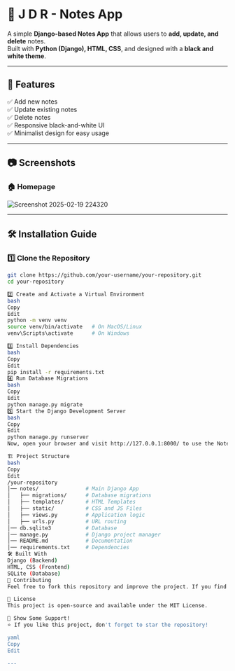 # 📝 J D R - Notes App

A simple **Django-based Notes App** that allows users to **add, update, and delete** notes.  
Built with **Python (Django), HTML, CSS**, and designed with a **black and white theme**.

---

## 🚀 Features
✅ Add new notes  
✅ Update existing notes  
✅ Delete notes  
✅ Responsive black-and-white UI  
✅ Minimalist design for easy usage  

---

## 📷 Screenshots
### 🏠 Homepage   
![Screenshot 2025-02-19 224320](https://github.com/user-attachments/assets/43f7774f-19fc-4c29-befb-ba383a48e19d)


---

## 🛠️ Installation Guide

### 1️⃣ Clone the Repository  
```bash
git clone https://github.com/your-username/your-repository.git
cd your-repository

2️⃣ Create and Activate a Virtual Environment
bash
Copy
Edit
python -m venv venv
source venv/bin/activate   # On MacOS/Linux
venv\Scripts\activate      # On Windows

3️⃣ Install Dependencies
bash
Copy
Edit
pip install -r requirements.txt
4️⃣ Run Database Migrations
bash
Copy
Edit
python manage.py migrate
5️⃣ Start the Django Development Server
bash
Copy
Edit
python manage.py runserver
Now, open your browser and visit http://127.0.0.1:8000/ to use the Notes App! 🎉

🏗️ Project Structure
bash
Copy
Edit
/your-repository
│── notes/               # Main Django App
│   ├── migrations/      # Database migrations
│   ├── templates/       # HTML Templates
│   ├── static/          # CSS and JS Files
│   ├── views.py         # Application logic
│   ├── urls.py          # URL routing
│── db.sqlite3           # Database
│── manage.py            # Django project manager
│── README.md            # Documentation
│── requirements.txt     # Dependencies
🛠️ Built With
Django (Backend)
HTML, CSS (Frontend)
SQLite (Database)
🙌 Contributing
Feel free to fork this repository and improve the project. If you find any issues, open an issue or submit a pull request.

📜 License
This project is open-source and available under the MIT License.

🌟 Show Some Support!
⭐ If you like this project, don't forget to star the repository!

yaml
Copy
Edit

---


